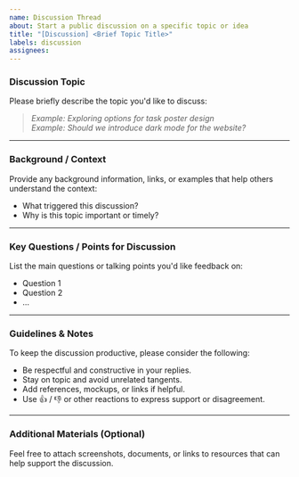 ```yaml
---
name: Discussion Thread
about: Start a public discussion on a specific topic or idea
title: "[Discussion] <Brief Topic Title>"
labels: discussion
assignees: 
---
```


### Discussion Topic

Please briefly describe the topic you'd like to discuss:

> _Example: Exploring options for task poster design_  
> _Example: Should we introduce dark mode for the website?_

---

### Background / Context

Provide any background information, links, or examples that help others understand the context:

- What triggered this discussion?
- Why is this topic important or timely?

---

### Key Questions / Points for Discussion

List the main questions or talking points you'd like feedback on:

- Question 1  
- Question 2  
- …  

---

### Guidelines & Notes

To keep the discussion productive, please consider the following:
- Be respectful and constructive in your replies.
- Stay on topic and avoid unrelated tangents.
- Add references, mockups, or links if helpful.
- Use 👍 / 👎 or other reactions to express support or disagreement.

---

### Additional Materials (Optional)

Feel free to attach screenshots, documents, or links to resources that can help support the discussion.

